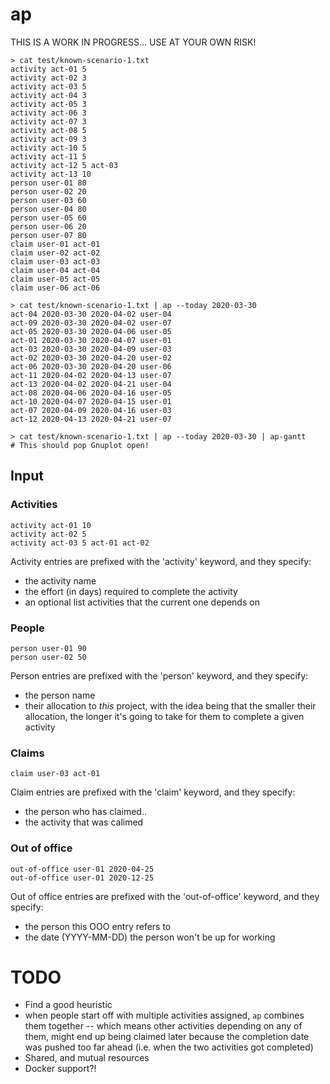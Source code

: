 # ap

THIS IS A WORK IN PROGRESS... USE AT YOUR OWN RISK!

    > cat test/known-scenario-1.txt
    activity act-01 5
    activity act-02 3
    activity act-03 5
    activity act-04 3
    activity act-05 3
    activity act-06 3
    activity act-07 3
    activity act-08 5
    activity act-09 3
    activity act-10 5
    activity act-11 5
    activity act-12 5 act-03
    activity act-13 10
    person user-01 80
    person user-02 20
    person user-03 60
    person user-04 80
    person user-05 60
    person user-06 20
    person user-07 80
    claim user-01 act-01
    claim user-02 act-02
    claim user-03 act-03
    claim user-04 act-04
    claim user-05 act-05
    claim user-06 act-06

    > cat test/known-scenario-1.txt | ap --today 2020-03-30
    act-04 2020-03-30 2020-04-02 user-04
    act-09 2020-03-30 2020-04-02 user-07
    act-05 2020-03-30 2020-04-06 user-05
    act-01 2020-03-30 2020-04-07 user-01
    act-03 2020-03-30 2020-04-09 user-03
    act-02 2020-03-30 2020-04-20 user-02
    act-06 2020-03-30 2020-04-20 user-06
    act-11 2020-04-02 2020-04-13 user-07
    act-13 2020-04-02 2020-04-21 user-04
    act-08 2020-04-06 2020-04-16 user-05
    act-10 2020-04-07 2020-04-15 user-01
    act-07 2020-04-09 2020-04-16 user-03
    act-12 2020-04-13 2020-04-21 user-07

    > cat test/known-scenario-1.txt | ap --today 2020-03-30 | ap-gantt
    # This should pop Gnuplot open!

## Input

### Activities

    activity act-01 10
    activity act-02 5
    activity act-03 5 act-01 act-02

Activity entries are prefixed with the 'activity' keyword, and they specify:

- the activity name
- the effort (in days) required to complete the activity
- an optional list activities that the current one depends on

### People

    person user-01 90
    person user-02 50

Person entries are prefixed with the 'person' keyword, and they specify:

- the person name
- their allocation to _this_ project, with the idea being that the smaller their
  allocation, the longer it's going to take for them to complete a given
  activity

### Claims

    claim user-03 act-01

Claim entries are prefixed with the 'claim' keyword, and they specify:

- the person who has claimed..
- the activity that was calimed

### Out of office

    out-of-office user-01 2020-04-25
    out-of-office user-01 2020-12-25

Out of office entries are prefixed with the 'out-of-office' keyword, and they
specify:

- the person this OOO entry refers to
- the date (YYYY-MM-DD) the person won't be up for working

# TODO

- Find a good heuristic
- when people start off with multiple activities assigned, `ap` combines them
  together -- which means other activities depending on any of them, might end
  up being claimed later because the completion date was pushed too far ahead
  (i.e. when the two activities got completed)
- Shared, and mutual resources
- Docker support?!
